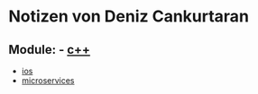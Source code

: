 # Notizen von Deniz Cankurtaran
## Module: - [c++](c++/index.md)
 - [ios](ios/index.md)
 - [microservices](microservices/index.md)
